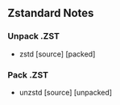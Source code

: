 ## Zstandard Notes

### Unpack .ZST
- zstd [source] [packed]

### Pack .ZST
- unzstd [source] [unpacked]
